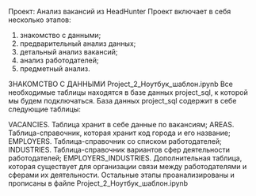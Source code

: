 Проект: Анализ вакансий из HeadHunter
Проект включает в себя несколько этапов:
1. знакомство с данными;
2. предварительный анализ данных;
3. детальный анализ вакансий;
4. анализ работодателей;
5. предметный анализ.

ЗНАКОМСТВО С ДАННЫМИ Project_2_Ноутбук_шаблон.ipynb
Все необходимые таблицы находятся в базе данных project_sql, к которой мы будем подключаться.
База данных project_sql содержит в себе следующие таблицы:

VACANCIES. Таблица хранит в себе данные по вакансиям;
AREAS. Таблица-справочник, которая хранит код города и его название;
EMPLOYERS. Таблица-справочник со списком работодателей;
INDUSTRIES. Таблица-справочник вариантов сфер деятельности работодателей;
EMPLOYERS_INDUSTRIES. Дополнительная таблица, которая существует для организации связи между работодателями и сферами их деятельности.
Остальные этапы проанализированы и прописаны в файле Project_2_Ноутбук_шаблон.ipynb
